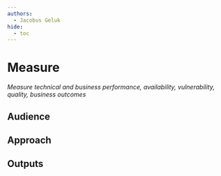 ```yaml
---
authors:
  - Jacobus Geluk
hide:
  - toc
---
```

# Measure

<!--summary-start-->
_Measure technical and business performance, availability, vulnerability, quality, business outcomes_
<!--summary-end-->

## Audience

## Approach

## Outputs
